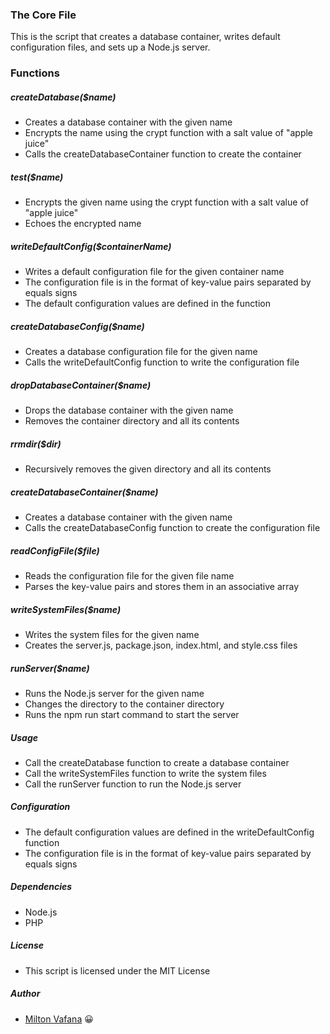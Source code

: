 ### The Core File

This is the script that creates a database container, writes default configuration files, and sets up a Node.js server.

### Functions

##### createDatabase($name)

- Creates a database container with the given name
- Encrypts the name using the crypt function with a salt value of "apple juice"
- Calls the createDatabaseContainer function to create the container

##### test($name)

- Encrypts the given name using the crypt function with a salt value of "apple juice"
- Echoes the encrypted name

##### writeDefaultConfig($containerName)

- Writes a default configuration file for the given container name
- The configuration file is in the format of key-value pairs separated by equals signs
- The default configuration values are defined in the function

##### createDatabaseConfig($name)

- Creates a database configuration file for the given name
- Calls the writeDefaultConfig function to write the configuration file

##### dropDatabaseContainer($name)

- Drops the database container with the given name
- Removes the container directory and all its contents

##### rrmdir($dir)

- Recursively removes the given directory and all its contents

##### createDatabaseContainer($name)

- Creates a database container with the given name
- Calls the createDatabaseConfig function to create the configuration file

##### readConfigFile($file)

- Reads the configuration file for the given file name
- Parses the key-value pairs and stores them in an associative array

##### writeSystemFiles($name)

- Writes the system files for the given name
- Creates the server.js, package.json, index.html, and style.css files

##### runServer($name)

- Runs the Node.js server for the given name
- Changes the directory to the container directory
- Runs the npm run start command to start the server

##### Usage

- Call the createDatabase function to create a database container
- Call the writeSystemFiles function to write the system files
- Call the runServer function to run the Node.js server

##### Configuration

- The default configuration values are defined in the writeDefaultConfig function
- The configuration file is in the format of key-value pairs separated by equals signs

##### Dependencies

- Node.js
- PHP

##### License

- This script is licensed under the MIT License

##### Author

- [Milton Vafana](https://www.github.com/nia-cloud-official) 😀